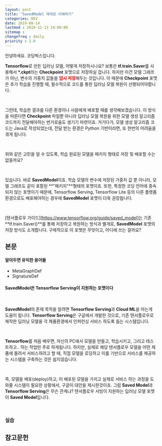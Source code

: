 ```yaml
---
layout: post
title: "SavedModel 제대로 이해하기"
categories: DEV
date: 2019-08-14
lastmod : 2019-12-13 14:00:00
sitemap :
changefreq : daily
priority : 1.0
---
```




안녕하세요. 코딩벅스입니다.   



 **Tensorflow**로 만든 딥러닝 모델, 어떻게 저장하시나요? 보통은 **tf.train.Saver**를 사용해서 **\*.ckpt**라는 **Checkpoint** 포맷으로 저장하실 겁니다. 하지만 이건 모델 그래프가 아닌, 변수의 가중치 값들을 <span style="color:red;font-weight:bold">임시 저장</span>해두는 것입니다. 이 때문에 **Checkpoint** 포맷은 추가 학습을 진행할 때, 필수적으로 코드를 통한 딥러닝 모델 복원이 선행되어야합니다. 

<br>

그런데, 학습한 결과를 다른 환경이나 사람에게 배포할 때를 생각해보겠습니다. 이 방식을 따른다면 **Checkpoint** 파일뿐 아니라 딥러닝 모델 복원을 위한 모델 생성 알고리즘 코드까지 전달해야하는 번거로움도 생기기 마련이죠. 거기다가, 모델 생성 알고리즘 코드는 Java로 작성되었는데, 전달 받는 환경은 Python 기반이라면, 또 한번의 어려움을 겪게 됩니다. 

<br>

위와 같은 고민을 덜 수 있도록, 학습 완료된 모델을 패키지 형태로 저장 및 배포할 수는 없을까요?

<br>

 있습니다. 바로 **SavedModel**이죠. 학습 모델의 변수에 저장된 가중치 값 뿐 아니라, 모델 그래프도 같이 포함된 **"패키지"**형태의 포맷이죠. 또한, 특정한 코딩 언어에 종속되지 않는 포맷이기 때문에, Tensorflow Serving, Tensorflow Lite 등의 다른 플랫폼 환경으로도 배포해야하는 경우에 **SavedModel** 포맷이 더욱 권장됩니다. 

<br>

[텐서플로우 가이드][https://www.tensorflow.org/guide/saved_model]는 기존 **tf.train.Saver()**를 통해 저장하고 복원하는 방식과 별개로, **SavedModel** 포맷의 저장 방식도 소개합니다.  구체적으로 이 포맷은 무엇이고, 어디에 쓰는 걸까요? 



## 본문



#### 알아두면 유익한 용어들

* MetaGraphDef
* SignatureDef



#### SavedModel은 Tensorflow Serving이 지원하는 포맷이다

<br>

 **SavedModel**의 존재 목적을 알려면 **Tensorflow Serving**과 **Cloud ML**을 아는게 도움이 됩니다. **Tensorflow Serving**은 구글에서 개발한 것으로, 기존 텐서플로우로 제작한 딥러닝 모델을 각 제품환경에서 인퍼런싱 서비스 하도록 돕는 시스템입니다. 

<br>

 **Tensorflow**를 처음 배우면, 자신의 PC에서 모델을 만들고, 학습시키고, 그리고 테스트하고.. 하는 작업만 주로 하게됩니다. 하지만, 실제로 해당 텐서플로우 모델을 어떤 제품에 올려서 서비스하려고 할 때, 직접 모델을 로딩하고 이를 기반으로 서비스를 제공하는 시스템을 구축하는 것은 쉽지않습니다. 

<br>

 즉, 모델을 배포(deploy)하고, 이 배포된 모델을 가지고 실제로 서비스 하는 과정을 도와줄 시스템이 필요한 상황에서, 구글이 대안을 제시한것이죠. 그럼 **Saved Model**과 **Tensorflow Serving**은 무슨 관계냐?  텐서플로우 서빙이 지원하는 딥러닝 모델 포맷이 **Saved Model**입니다. 

<br>



### 실습











## 참고문헌

[1]:https://bcho.tistory.com/tag/savedmodel "조대협의 블로그"
[2]: https://www.tensorflow.org/guide/saved_model "텐서플로우 공식 가이드"
